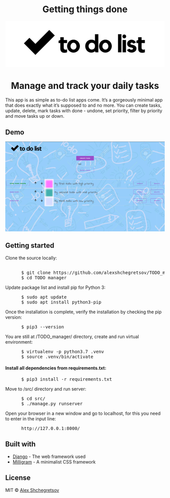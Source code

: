<h1 align="center">Getting things done</h1>
<p align="center"><img src="images/todo.png" width=650px></p>
<h1 align="center">Manage and track your daily tasks</h1>
<p>This app is as simple as to-do list apps come. It’s a gorgeously minimal app that does exactly what it’s supposed to and no more. You can create tasks, update, delete, mark tasks with done - undone, set priority, filter by priority and move tasks up or down.</p>
<h2>Demo</h2>
  <img src="images/demo.png">
<h2>Getting started</h2>
<p>Clone the source locally:</p>
<pre> 
      $ git clone https://github.com/alexshchegretsov/TODO_manager.git
      $ cd TODO_manager
</pre>
<p>Update package list and install pip for Python 3:</p>
<pre>
      $ sudo apt update
      $ sudo apt install python3-pip
</pre>
<p>Once the installation is complete, verify the installation by checking the pip version:</p>
<pre>
      $ pip3 --version
</pre>
<p>You are still at /TODO_manager/ directory, create and run virtual environment:</p>
<pre>
      $ virtualenv -p python3.7 .venv
      $ source .venv/bin/activate
</pre>
<h4>Install all dependencies from requirements.txt:</h4>
<pre>
      $ pip3 install -r requirements.txt
</pre>
<p>Move to /src/ directory and run server:</p>
<pre>
      $ cd src/
      $ ./manage.py runserver
</pre>
<p>Open your browser in a new window and go to localhost, for this you need to enter in the input line:</p>
<pre>
      http://127.0.0.1:8000/
</pre>
<h2>Built with</h2>
<ul>
  <li><a href="https://www.djangoproject.com/">Django</a> - The web framework used</li>
  <li><a href="https://milligram.io/">Milligram</a> - A minimalist CSS framework</li>
</ul>
<h2>License</h2>
<p>MIT &copy; <a href="https://github.com/alexshchegretsov">Alex Shchegretsov</a></p>
